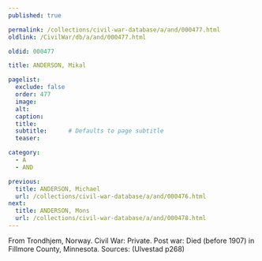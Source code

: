 ```yaml
---
published: true

permalink: /collections/civil-war-database/a/and/000477.html
oldlink: /CivilWar/db/a/and/000477.html

oldid: 000477

title: ANDERSON, Mikal

pagelist:
  exclude: false
  order: 477
  image: 
  alt:
  caption:
  title:
  subtitle:      # Defaults to page subtitle
  teaser:

category: 
  - A 
  - AND

previous:
  title: ANDERSON, Michael
  url: /collections/civil-war-database/a/and/000476.html  
next:
  title: ANDERSON, Mons
  url: /collections/civil-war-database/a/and/000478.html   
---
```

From Trondhjem, Norway. Civil War: Private. Post war: Died (before 1907) in Fillmore County, Minnesota. Sources: (Ulvestad p268)